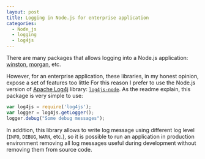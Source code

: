 ```yaml
---
layout: post
title: Logging in Node.js for enterprise application
categories:
  - Node_js
  - logging
  - log4js
---
```


There are many packages that allows logging into a Node.js application: [winston](https://github.com/winstonjs/winston), [morgan](https://github.com/expressjs/morgan), etc.

However, for an enterprise application, these libraries, in my honest opinion, expose a set of features too little
 For this reason I prefer to use the Node.js version of [Apache Log4j](https://logging.apache.org/log4j/2.x/) library: [`log4js-node`](https://github.com/nomiddlename/log4js-node).
As the readme explain, this package is very simple to use:

```javascript
var log4js = require('log4js');
var logger = log4js.getLogger();
logger.debug("Some debug messages");
```

In addition, this library allows to write log message using different log level (`INFO`, `DEBUG`, `WARN`, etc.), so it is possible to run an application in production environment removing all log messages useful during development without removing them from source code.
